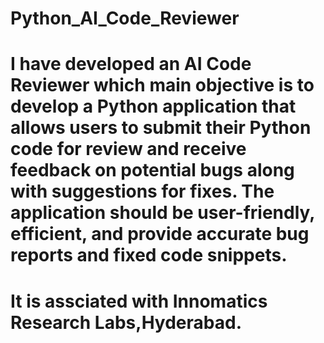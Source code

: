 # Python_AI_Code_Reviewer
# I have developed an AI Code Reviewer which main objective is to develop a Python application that allows users to submit their Python code for review and receive feedback on potential bugs along with suggestions for fixes. The application should be user-friendly, efficient, and provide accurate bug reports and fixed code snippets.
# It is assciated with Innomatics Research Labs,Hyderabad.
